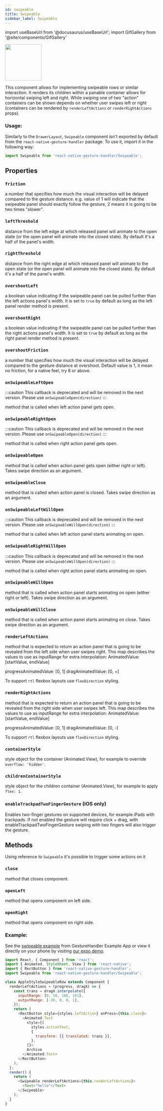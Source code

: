 ```yaml
---
id: swipeable
title: Swipeable
sidebar_label: Swipeable
---
```


import useBaseUrl from '@docusaurus/useBaseUrl';
import GifGallery from '@site/components/GifGallery'

<GifGallery>
  <img src={useBaseUrl("gifs/sampleswipeable.gif")} height="120" />
</GifGallery>

This component allows for implementing swipeable rows or similar interaction. It renders its children within a panable container allows for horizontal swiping left and right. While swiping one of two "action" containers can be shown depends on whether user swipes left or right (containers can be rendered by `renderLeftActions` or `renderRightActions` props).

### Usage:

Similarly to the `DrawerLayout`, `Swipeable` component isn't exported by default from the `react-native-gesture-handler` package. To use it, import it in the following way:

```js
import Swipeable from 'react-native-gesture-handler/Swipeable';
```

## Properties

### `friction`

a number that specifies how much the visual interaction will be delayed compared to the gesture distance. e.g. value of 1 will indicate that the swipeable panel should exactly follow the gesture, 2 means it is going to be two times "slower".

### `leftThreshold`

distance from the left edge at which released panel will animate to the open state (or the open panel will animate into the closed state). By default it's a half of the panel's width.

### `rightThreshold`

distance from the right edge at which released panel will animate to the open state (or the open panel will animate into the closed state). By default it's a half of the panel's width.

### `overshootLeft`

a boolean value indicating if the swipeable panel can be pulled further than the left actions panel's width. It is set to `true` by default as long as the left panel render method is present.

### `overshootRight`

a boolean value indicating if the swipeable panel can be pulled further than the right actions panel's width. It is set to `true` by default as long as the right panel render method is present.

### `overshootFriction`

a number that specifies how much the visual interaction will be delayed compared to the gesture distance at overshoot. Default value is 1, it mean no friction, for a native feel, try 8 or above.

### `onSwipeableLeftOpen`

:::caution
This callback is deprecated and will be removed in the next version. Please use `onSwipeableOpen(direction)`
:::

method that is called when left action panel gets open.

### `onSwipeableRightOpen`

:::caution
This callback is deprecated and will be removed in the next version. Please use `onSwipeableOpen(direction)`
:::

method that is called when right action panel gets open.

### `onSwipeableOpen`

method that is called when action panel gets open (either right or left). Takes swipe direction as
an argument.

### `onSwipeableClose`

method that is called when action panel is closed. Takes swipe direction as
an argument.

### `onSwipeableLeftWillOpen`

:::caution
This callback is deprecated and will be removed in the next version. Please use `onSwipeableWillOpen(direction)`
:::

method that is called when left action panel starts animating on open.

### `onSwipeableRightWillOpen`

:::caution
This callback is deprecated and will be removed in the next version. Please use `onSwipeableWillOpen(direction)`
:::

method that is called when right action panel starts animating on open.

### `onSwipeableWillOpen`

method that is called when action panel starts animating on open (either right or left). Takes swipe direction as
an argument.

### `onSwipeableWillClose`

method that is called when action panel starts animating on close. Takes swipe direction as
an argument.

### `renderLeftActions`

method that is expected to return an action panel that is going to be revealed from the left side when user swipes right.
This map describes the values to use as inputRange for extra interpolation:
AnimatedValue: [startValue, endValue]

progressAnimatedValue: [0, 1]
dragAnimatedValue: [0, +]

To support `rtl` flexbox layouts use `flexDirection` styling.

### `renderRightActions`

method that is expected to return an action panel that is going to be revealed from the right side when user swipes left.
This map describes the values to use as inputRange for extra interpolation:
AnimatedValue: [startValue, endValue]

progressAnimatedValue: [0, 1]
dragAnimatedValue: [0, -]

To support `rtl` flexbox layouts use `flexDirection` styling.

### `containerStyle`

style object for the container (Animated.View), for example to override `overflow: 'hidden'`.

### `childrenContainerStyle`

style object for the children container (Animated.View), for example to apply `flex: 1`.

### `enableTrackpadTwoFingerGesture` (iOS only)

Enables two-finger gestures on supported devices, for example iPads with trackpads. If not enabled the gesture will require click + drag, with enableTrackpadTwoFingerGesture swiping with two fingers will also trigger the gesture.

## Methods

Using reference to `Swipeable` it's possible to trigger some actions on it

### `close`

method that closes component.

### `openLeft`

method that opens component on left side.

### `openRight`

method that opens component on right side.

### Example:

See the [swipeable example](https://github.com/software-mansion/react-native-gesture-handler/blob/main/example/src/showcase/swipeable/index.tsx) from GestureHandler Example App or view it directly on your phone by visiting [our expo demo](https://snack.expo.io/@adamgrzybowski/react-native-gesture-handler-demo).

```js
import React, { Component } from 'react';
import { Animated, StyleSheet, View } from 'react-native';
import { RectButton } from 'react-native-gesture-handler';
import Swipeable from 'react-native-gesture-handler/Swipeable';

class AppleStyleSwipeableRow extends Component {
  renderLeftActions = (progress, dragX) => {
    const trans = dragX.interpolate({
      inputRange: [0, 50, 100, 101],
      outputRange: [-20, 0, 0, 1],
    });
    return (
      <RectButton style={styles.leftAction} onPress={this.close}>
        <Animated.Text
          style={[
            styles.actionText,
            {
              transform: [{ translateX: trans }],
            },
          ]}>
          Archive
        </Animated.Text>
      </RectButton>
    );
  };
  render() {
    return (
      <Swipeable renderLeftActions={this.renderLeftActions}>
        <Text>"hello"</Text>
      </Swipeable>
    );
  }
}
```
